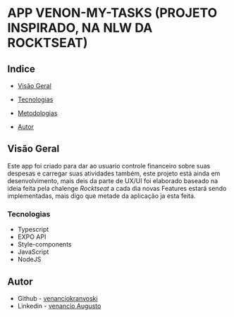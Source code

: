 # APP VENON-MY-TASKS (PROJETO INSPIRADO, NA NLW DA ROCKTSEAT)


## Indice

-   [Visão Geral](#Visão-Geral)
  - [Tecnologias](#Tecnologias)
  - [Metodologias](#Metodologias)

- [Autor](#VENANCIO-AUGUSTO)


## Visão Geral

Este app foi criado para dar ao usuario controle financeiro sobre suas despesas e carregar suas atividades também, este projeto está ainda em desenvolvimento, mais deis da parte de UX/UI foi elaborado baseado na ideia feita pela chalenge *Rocktseat* a cada dia novas Features estará sendo implementadas, mais digo que metade da aplicação ja esta feita.    





### Tecnologias

- Typescript 
- EXPO API
- Style-components
- JavaScript
- NodeJS

## Autor

- Github - [venanciokranvoski](https://github.com/venanciokranvoski)
- Linkedin - [venancio Augusto](https://www.linkedin.com/in/venancio-augusto-87678213a/)


